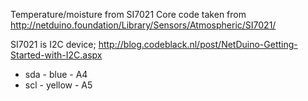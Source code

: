 


Temperature/moisture from SI7021 
Core code taken from http://netduino.foundation/Library/Sensors/Atmospheric/SI7021/

SI7021 is I2C device;
http://blog.codeblack.nl/post/NetDuino-Getting-Started-with-I2C.aspx

* sda - blue - A4
* scl - yellow - A5
